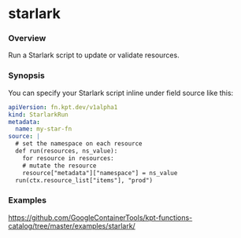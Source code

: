 # starlark

### Overview

<!--mdtogo:Short-->

Run a Starlark script to update or validate resources.

<!--mdtogo-->

### Synopsis

<!--mdtogo:Long-->

You can specify your Starlark script inline under field source like this:

```yaml
apiVersion: fn.kpt.dev/v1alpha1
kind: StarlarkRun
metadata:
  name: my-star-fn
source: |
  # set the namespace on each resource
  def run(resources, ns_value):
    for resource in resources:
    # mutate the resource
    resource["metadata"]["namespace"] = ns_value
  run(ctx.resource_list["items"], "prod")
```

<!--mdtogo-->

### Examples

<!-- TODO: update the following link to web page -->

<!--mdtogo:Examples-->

https://github.com/GoogleContainerTools/kpt-functions-catalog/tree/master/examples/starlark/

<!--mdtogo-->
